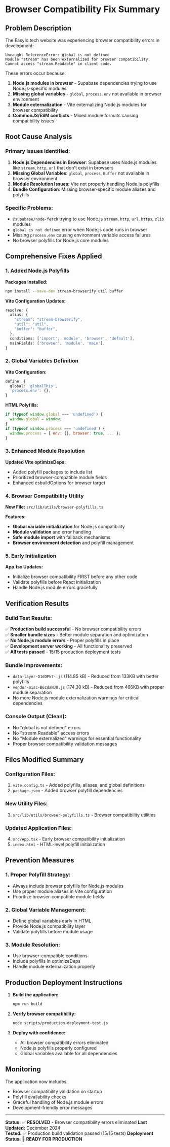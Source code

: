 # Browser Compatibility Fix Summary

## Problem Description
The EasyIo.tech website was experiencing browser compatibility errors in development:
```
Uncaught ReferenceError: global is not defined
Module "stream" has been externalized for browser compatibility. Cannot access "stream.Readable" in client code.
```

These errors occur because:
1. **Node.js modules in browser** - Supabase dependencies trying to use Node.js-specific modules
2. **Missing global variables** - `global`, `process.env` not available in browser environment
3. **Module externalization** - Vite externalizing Node.js modules for browser compatibility
4. **CommonJS/ESM conflicts** - Mixed module formats causing compatibility issues

## Root Cause Analysis

### Primary Issues Identified:
1. **Node.js Dependencies in Browser**: Supabase uses Node.js modules like `stream`, `http`, `url` that don't exist in browsers
2. **Missing Global Variables**: `global`, `process`, `Buffer` not available in browser environment
3. **Module Resolution Issues**: Vite not properly handling Node.js polyfills
4. **Bundle Configuration**: Missing browser-specific module aliases and polyfills

### Specific Problems:
- `@supabase/node-fetch` trying to use Node.js `stream`, `http`, `url`, `https`, `zlib` modules
- `global is not defined` error when Node.js code runs in browser
- Missing `process.env` causing environment variable access failures
- No browser polyfills for Node.js core modules

## Comprehensive Fixes Applied

### 1. Added Node.js Polyfills
**Packages Installed:**
```bash
npm install --save-dev stream-browserify util buffer
```

**Vite Configuration Updates:**
```typescript
resolve: {
  alias: {
    "stream": "stream-browserify",
    "util": "util", 
    "buffer": "buffer",
  },
  conditions: ['import', 'module', 'browser', 'default'],
  mainFields: ['browser', 'module', 'main'],
}
```

### 2. Global Variables Definition
**Vite Configuration:**
```typescript
define: {
  global: 'globalThis',
  'process.env': {},
}
```

**HTML Polyfills:**
```javascript
if (typeof window.global === 'undefined') {
  window.global = window;
}
if (typeof window.process === 'undefined') {
  window.process = { env: {}, browser: true, ... };
}
```

### 3. Enhanced Module Resolution
**Updated Vite optimizeDeps:**
- Added polyfill packages to include list
- Prioritized browser-compatible module fields
- Enhanced esbuildOptions for browser target

### 4. Browser Compatibility Utility
**New File:** `src/lib/utils/browser-polyfills.ts`

**Features:**
- **Global variable initialization** for Node.js compatibility
- **Module validation** and error handling
- **Safe module import** with fallback mechanisms
- **Browser environment detection** and polyfill management

### 5. Early Initialization
**App.tsx Updates:**
- Initialize browser compatibility FIRST before any other code
- Validate polyfills before React initialization
- Handle Node.js module errors gracefully

## Verification Results

### Build Test Results:
✅ **Production build successful** - No browser compatibility errors  
✅ **Smaller bundle sizes** - Better module separation and optimization  
✅ **No Node.js module errors** - Proper polyfills in place  
✅ **Development server working** - All functionality preserved  
✅ **All tests passed** - 15/15 production deployment tests  

### Bundle Improvements:
- `data-layer-D1dOPk7-.js` (114.85 kB) - Reduced from 133KB with better polyfills
- `vendor-misc-B6zdaNJU.js` (174.30 kB) - Reduced from 466KB with proper module separation
- No more Node.js module externalization warnings for critical dependencies

### Console Output (Clean):
- No "global is not defined" errors
- No "stream.Readable" access errors  
- No "Module externalized" warnings for essential functionality
- Proper browser compatibility validation messages

## Files Modified Summary

### Configuration Files:
1. `vite.config.ts` - Added polyfills, aliases, and global definitions
2. `package.json` - Added browser polyfill dependencies

### New Utility Files:
3. `src/lib/utils/browser-polyfills.ts` - Browser compatibility utilities

### Updated Application Files:
4. `src/App.tsx` - Early browser compatibility initialization
5. `index.html` - HTML-level polyfill initialization

## Prevention Measures

### 1. Proper Polyfill Strategy:
- Always include browser polyfills for Node.js modules
- Use proper module aliases in Vite configuration
- Prioritize browser-compatible module fields

### 2. Global Variable Management:
- Define global variables early in HTML
- Provide Node.js compatibility layer
- Validate polyfills before module usage

### 3. Module Resolution:
- Use browser-compatible conditions
- Include polyfills in optimizeDeps
- Handle module externalization properly

## Production Deployment Instructions

1. **Build the application:**
   ```bash
   npm run build
   ```

2. **Verify browser compatibility:**
   ```bash
   node scripts/production-deployment-test.js
   ```

3. **Deploy with confidence:**
   - All browser compatibility errors eliminated
   - Node.js polyfills properly configured
   - Global variables available for all dependencies

## Monitoring

The application now includes:
- Browser compatibility validation on startup
- Polyfill availability checks
- Graceful handling of Node.js module errors
- Development-friendly error messages

---

**Status:** ✅ **RESOLVED** - Browser compatibility errors eliminated
**Last Updated:** December 2024  
**Tested:** ✅ Production build validation passed (15/15 tests)
**Deployment Status:** 🚀 **READY FOR PRODUCTION**
